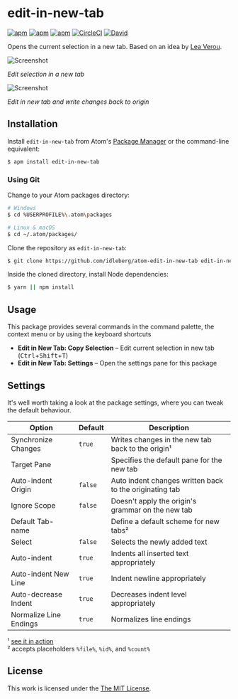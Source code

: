 # edit-in-new-tab

[![apm](https://flat.badgen.net/apm/license/edit-in-new-tab)](https://atom.io/packages/edit-in-new-tab)
[![apm](https://flat.badgen.net/apm/v/edit-in-new-tab)](https://atom.io/packages/edit-in-new-tab)
[![apm](https://flat.badgen.net/apm/dl/edit-in-new-tab)](https://atom.io/packages/edit-in-new-tab)
[![CircleCI](https://flat.badgen.net/circleci/github/idleberg/atom-edit-in-new-tab)](https://circleci.com/gh/idleberg/atom-edit-in-new-tab)
[![David](https://flat.badgen.net/david/dep/idleberg/atom-edit-in-new-tab)](https://david-dm.org/idleberg/atom-edit-in-new-tab)

Opens the current selection in a new tab. Based on an idea by [Lea Verou](https://twitter.com/LeaVerou/status/807287092493553665).

![Screenshot](https://raw.github.com/idleberg/atom-edit-in-new-tab/master/screenshot-1.gif)

*Edit selection in a new tab*

![Screenshot](https://raw.github.com/idleberg/atom-edit-in-new-tab/master/screenshot-2.gif)

*Edit in new tab and write changes back to origin*

## Installation

Install `edit-in-new-tab` from Atom's [Package Manager](http://flight-manual.atom.io/using-atom/sections/atom-packages/) or the command-line equivalent:

`$ apm install edit-in-new-tab`

### Using Git

Change to your Atom packages directory:

```bash
# Windows
$ cd %USERPROFILE%\.atom\packages

# Linux & macOS
$ cd ~/.atom/packages/
```

Clone the repository as `edit-in-new-tab`:

```bash
$ git clone https://github.com/idleberg/atom-edit-in-new-tab edit-in-new-tab
```

Inside the cloned directory, install Node dependencies:

```bash
$ yarn || npm install
```

## Usage

This package provides several commands in the command palette, the context menu or by using the keyboard shortcuts

* **Edit in New Tab: Copy Selection** – Edit current selection in new tab (<kbd>Ctrl</kbd>+<kbd>Shift</kbd>+<kbd>T</kbd>) 
* **Edit in New Tab: Settings** – Open the settings pane for this package

## Settings

It's well worth taking a look at the package settings, where you can tweak the default behaviour.

Option                 | Default | Description
-----------------------|---------|--------------------------------------------------------
Synchronize Changes    | `true`  | Writes changes in the new tab back to the origin¹
Target Pane            |         | Specifies the default pane for the new tab
Auto-indent Origin     | `false` | Auto indent changes written back to the originating tab
Ignore Scope           | `false` | Doesn't apply the origin's grammar on the new tab
Default Tab-name       |         | Define a default scheme for new tabs²
Select                 | `false` | Selects the newly added text
Auto-indent            | `true`  | Indents all inserted text appropriately
Auto-indent New Line   | `true`  | Indent newline appropriately
Auto-decrease Indent   | `true`  | Decreases indent level appropriately
Normalize Line Endings | `true`  | Normalizes line endings 

¹ [see it in action](https://twitter.com/idleberg/status/822193943362359297)  
² accepts placeholders `%file%`, `%id%`, and `%count%`  

## License

This work is licensed under the [The MIT License](LICENSE.md).
